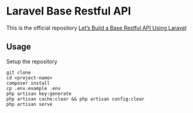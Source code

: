 # Laravel Base Restful API
This is the official repository [Let’s Build a Base Restful API Using Laravel]()
<br>

## Usage <br>
Setup the repository <br>
```
git clone
cd <project-name>
composer install
cp .env.example .env 
php artisan key:generate
php artisan cache:clear && php artisan config:clear 
php artisan serve 
```
